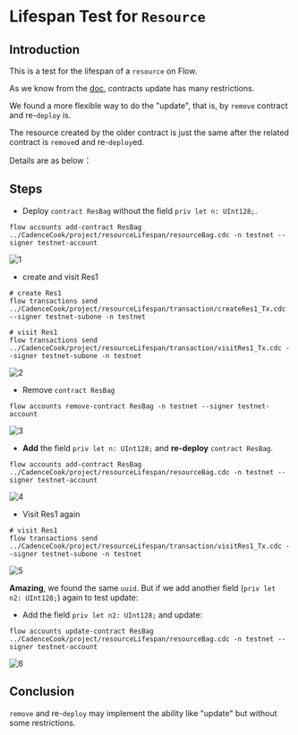 # Lifespan Test for `Resource`

## Introduction
This is a test for the lifespan of a `resource` on Flow.

As we know from the [doc](https://docs.onflow.org/cadence/language/contract-updatability/#gatsby-focus-wrapper), contracts update has many restrictions.

We found a more flexible way to do the "update", that is, by `remove` contract and re-`deploy` is.

The resource created by the older contract is just the same after the related contract is `remove`d and re-`deploy`ed.

Details are as below：

## Steps
* Deploy `contract ResBag` without the field `priv let n: UInt128;`.
```
flow accounts add-contract ResBag ../CadenceCook/project/resourceLifespan/resourceBag.cdc -n testnet --signer testnet-account
```
![1](https://user-images.githubusercontent.com/83746881/162871394-0c509b7e-be36-41db-98fa-37e82ef81860.png)


* create and visit Res1
```
# create Res1
flow transactions send ../CadenceCook/project/resourceLifespan/transaction/createRes1_Tx.cdc --signer testnet-subone -n testnet

# visit Res1
flow transactions send ../CadenceCook/project/resourceLifespan/transaction/visitRes1_Tx.cdc --signer testnet-subone -n testnet
```
![2](https://user-images.githubusercontent.com/83746881/162871420-07fd7a4a-bfbf-4047-8d30-ad16843ced8f.png)


* Remove `contract ResBag`
```
flow accounts remove-contract ResBag -n testnet --signer testnet-account
```
![3](https://user-images.githubusercontent.com/83746881/162871430-ab47d31e-41d3-407a-8357-0ec163a44562.png)


* **Add** the field `priv let n: UInt128;` and **re-deploy** `contract ResBag`.
```
flow accounts add-contract ResBag ../CadenceCook/project/resourceLifespan/resourceBag.cdc -n testnet --signer testnet-account
```
![4](https://user-images.githubusercontent.com/83746881/162871446-f2398e64-7cb3-4e37-a8cf-a287594595f8.png)



* Visit Res1 again 
```
# visit Res1
flow transactions send ../CadenceCook/project/resourceLifespan/transaction/visitRes1_Tx.cdc --signer testnet-subone -n testnet
```
![5](https://user-images.githubusercontent.com/83746881/162871462-3d8c8cc8-9816-42a7-9a71-1e2769ae37db.png)


**Amazing**, we found the same `uuid`. But if we add another field (`priv let n2: UInt128;`) again to test update:
* Add the field `priv let n2: UInt128;` and update:
```
flow accounts update-contract ResBag ../CadenceCook/project/resourceLifespan/resourceBag.cdc -n testnet --signer testnet-account
```
![6](https://user-images.githubusercontent.com/83746881/162871474-5d791822-d18c-476a-901e-1ba5fbe8ee47.png)

## Conclusion
`remove` and re-`deploy` may implement the ability like "update" but without some restrictions.
